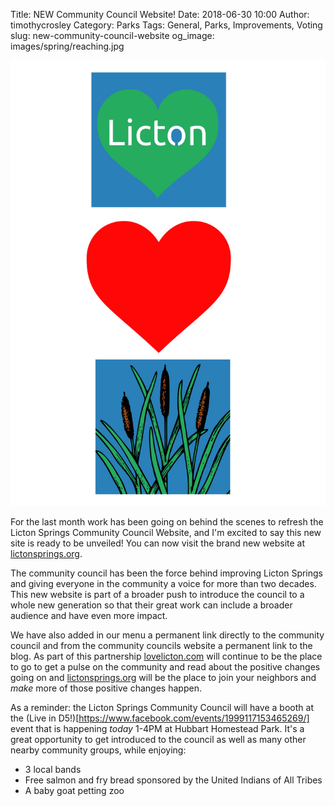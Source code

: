 Title: NEW Community Council Website!
Date: 2018-06-30 10:00
Author: timothycrosley
Category: Parks
Tags: General, Parks, Improvements, Voting
slug: new-community-council-website
og_image: images/spring/reaching.jpg

[![Website Partnership](images/partnership.jpg)](https://lictonsprings.org/)

For the last month work has been going on behind the scenes to refresh the Licton Springs Community Council Website,
and I'm excited to say this new site is ready to be unveiled! You can now visit the brand new website at [lictonsprings.org](https://lictonsprings.org).

The community council has been the force behind improving Licton Springs and giving everyone in the community a voice for more than two decades.
This new website is part of a broader push to introduce the council to a whole new generation so that their great work can include a
broader audience and have even more impact.

We have also added in our menu a permanent link directly to the community council and from the community councils website a permanent link to the blog.
As part of this partnership [lovelicton.com](lovelicton.com) will continue to be the place to go to get a pulse on the community and read about the positive changes going on
and [lictonsprings.org](lictonsprings.org) will be the place to join your neighbors and *make* more of those positive changes happen.

As a reminder: the Licton Springs Community Council will have a booth at the (Live in D5!)[https://www.facebook.com/events/1999117153465269/] event that is happening *today* 1-4PM at Hubbart Homestead Park.
It's a great opportunity to get introduced to the council as well as many other nearby community groups, while enjoying:

* 3 local bands
* Free salmon and fry bread sponsored by the United Indians of All Tribes
* A baby goat petting zoo

